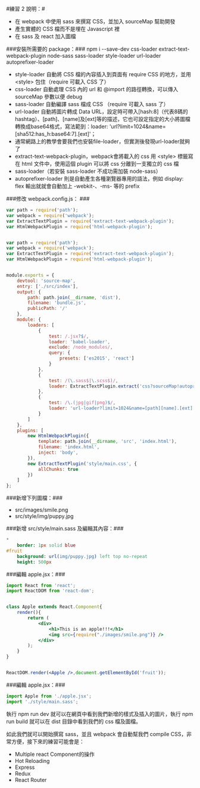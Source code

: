 #練習 2 說明：#
 - 在 webpack 中使用 sass 來撰寫 CSS，並加入 sourceMap 幫助開發
 - 產生實體的 CSS 檔而不是埋在 Javascript 裡
 - 在 sass 及 react 加入圖檔

###安裝所需要的 package：###
    npm i --save-dev css-loader extract-text-webpack-plugin node-sass sass-loader style-loader url-loader autoprefixer-loader

 - style-loader 自動將 CSS 檔的內容插入到頁面有 require CSS 的地方，並用 &lt;style&gt; 包住（require 可載入 CSS 了）
 - css-loader 自動處理 CSS 內的 url 和 @import 的路徑轉換，可以傳入 sourceMap 參數以便 debug
 - sass-loader 自動編譯 sass 檔成 CSS （require 可載入 sass 了）
 - url-loader 自動將圖片轉成 Data URL，設定時可帶入[hash:8]（代表8碼的hashtag）、[path]、[name]及[ext]等的描述，它也可設定指定的大小將圖檔轉換成base64格式，寫法範到：loader: 'url?limit=1024&name=[sha512:has_h:base64:7].[ext]'；
 - 通常網路上的教學會要我們也安裝file-loader，但實測後發現url-loader就夠了
 - extract-text-webpack-plugin，webpack會將載入的 css 用 &lt;style&gt; 標籤寫在 html 文件中，使用這個 plugin 可以將 css 分離到一支獨立的 css 檔 
 - sass-loader（若安裝 sass-loader 不成功需加裝 node-sass）
 - autoprefixer-loader 則是自動產生各種瀏覽器專用的語法，例如 display: flex 輸出就就會自動加上 -webkit-、-ms- 等的 prefix

###修改 webpack.config.js： ###
~~~javascript
var path = require('path');
var webpack = require('webpack');
var ExtractTextPlugin = require('extract-text-webpack-plugin');
var HtmlWebpackPlugin = require('html-webpack-plugin');


var path = require('path');
var webpack = require('webpack');
var ExtractTextPlugin = require('extract-text-webpack-plugin');
var HtmlWebpackPlugin = require('html-webpack-plugin');


module.exports = {
    devtool: 'source-map',
    entry: ['./src/index'],
    output: {
        path: path.join(__dirname, 'dist'),
        filename: 'bundle.js',
        publicPath: '/'
    },
    module: {
        loaders: [
            {
                test: /.jsx?$/,
                loader: 'babel-loader',
                exclude: /node_modules/,
                query: {
                    presets: ['es2015', 'react']
                }
            },
            {
                test: /(\.sass$|\.scss$)/,
                loader: ExtractTextPlugin.extract('css?sourceMap!autoprefixer!sass')
            },
            {
                test: /\.(jpg|gif|png)$/,
                loader: 'url-loader?limit=1024&name=[path][name].[ext]'
            }
        ]
    },
    plugins: [
        new HtmlWebpackPlugin({
            template: path.join(__dirname, 'src', 'index.html'),
            filename: 'index.html',
            inject: 'body',
        }),
        new ExtractTextPlugin('style/main.css', {
            allChunks: true
        })
    ]
};
~~~

###新增下列圖檔：###
 - src/images/smile.png
 - src/style/img/puppy.jpg

###新增 src/style/main.sass 及編輯其內容：###
~~~sass
*
    border: 1px solid blue
#fruit
    background: url(img/puppy.jpg) left top no-repeat
    height: 500px
~~~

###編輯 apple.jsx：###
~~~jsx
import React from 'react';
import ReactDOM from 'react-dom';


class Apple extends React.Component{
    render(){
        return (
            <div>
                <h1>This is an apple!!!</h1>
                <img src={require("./images/smile.png")} />
            </div>
        );
    }
}


ReactDOM.render(<Apple />,document.getElementById('fruit'));
~~~

###編輯 apple.jsx：###
~~~js
import Apple from './apple.jsx';
import './style/main.sass';
~~~

執行 npm run dev 就可以在網頁中看到我們新增的樣式及插入的圖片，執行 npm run build 就可以在 dist 目錄中看到我們的 css 檔及圖檔。

如此我們就可以開始撰寫 sass，並且 webpack 會自動幫我們 compile CSS，非常方便，接下來的練習可能會是：
 - Multiple react Component的操作
 - Hot Reloading
 - Express
 - Redux
 - React Router
